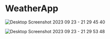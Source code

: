 # WeatherApp
![Desktop Screenshot 2023 09 23 - 21 29 45 40](https://github.com/YahiaJouini/WeatherApp/assets/137667598/3a5571ef-033c-4792-ae25-9fdf0293a057)

![Desktop Screenshot 2023 09 23 - 21 29 53 48](https://github.com/YahiaJouini/WeatherApp/assets/137667598/78d5fbeb-f716-4150-bbcc-5373b16f23a0)

